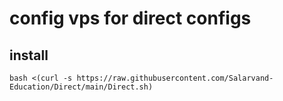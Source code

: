 # config vps for direct configs

## install

```
bash <(curl -s https://raw.githubusercontent.com/Salarvand-Education/Direct/main/Direct.sh)
```
